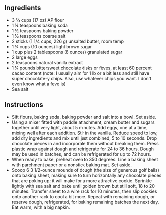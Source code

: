 ## Ingredients

- 3 ⅔ cups (17 oz) AP flour
- 1 ¼ teaspoons baking soda
- 1 ½ teaspoons baking powder
- 1 ½ teaspoons coarse salt
- 2 sticks (1 1/4 cups, 226 g) unsalted butter, room temp
- 1 ¼ cups (10 ounces) light brown sugar
- 1 cup plus 2 tablespoons (8 ounces) granulated sugar
- 2 large eggs
- 2 teaspoons natural vanilla extract
- 1 ¼ pounds bittersweet chocolate disks or fèves, at least 60 percent cacao content (note: I usually aim for 1 lb or a bit less and still have super chocolate-y chips. Also, use whatever chips you want. I don't even know what a feve is)
- Sea salt


## Instructions

- Sift flours, baking soda, baking powder and salt into a bowl. Set aside.
- Using a mixer fitted with paddle attachment, cream butter and sugars together until very light, about 5 minutes. Add eggs, one at a time, mixing well after each addition. Stir in the vanilla. Reduce speed to low, add dry ingredients and mix until just combined, 5 to 10 seconds. Drop chocolate pieces in and incorporate them without breaking them. Press plastic wrap against dough and refrigerate for 24 to 36 hours. Dough may be used in batches, and can be refrigerated for up to 72 hours.
- When ready to bake, preheat oven to 350 degrees. Line a baking sheet with parchment paper or a nonstick baking mat. Set aside.
- Scoop 6 3 1/2-ounce mounds of dough (the size of generous golf balls) onto baking sheet, making sure to turn horizontally any chocolate pieces that are poking up; it will make for a more attractive cookie. Sprinkle lightly with sea salt and bake until golden brown but still soft, 18 to 20 minutes. Transfer sheet to a wire rack for 10 minutes, then slip cookies onto another rack to cool a bit more. Repeat with remaining dough, or reserve dough, refrigerated, for baking remaining batches the next day. Eat warm, with a big napkin.


